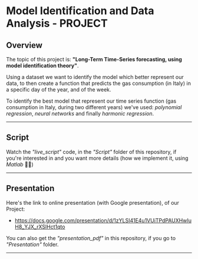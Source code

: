 # Model Identification and Data Analysis - PROJECT

## Overview
The topic of this project is: **"Long-Term Time-Series forecasting, using model identification theory"**. 

Using a dataset we want to identify the model which better represent our data, to then create a function that predicts the gas consumption (in Italy) in a specific day of the year, and of the week. 

To identify the best model that represent our time series function (gas consumption in Italy, during two different years) we've used: *polynomial regression*, *neural networks* and finally *harmonic regression*.

***

## Script
Watch the *"live_script"* code, in the *"Script"* folder of this repository, if you're interested in and you want more details (how we implement it, using *Matlab* 🧐🥶)

*** 

## Presentation
Here's the link to online presentation (with Google presentation), of our Project:
- https://docs.google.com/presentation/d/1zYLSI41E4u1VUiTPdPAUXHwIuH8_YJX_rXSlHct1qto

You can also get the *"presentation_pdf"* in this repository, if you go to *"Presentation"* folder.

***
